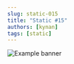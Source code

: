 ```yaml
---
slug: static-015
title: "Static #15"
authors: [kynan]
tags: [static]
---
```


![Example banner](/img/stories/static_new/015.png)
